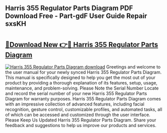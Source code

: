 ## Harris 355 Regulator Parts Diagram PDF Download Free - Part-gdF User Guide Repair sxsKH

# <h2><a href="http://dfh8kkb.blite.top/?on=Harris+355+Regulator+Parts+Diagram">🔗Download New 👉🔴 Harris 355 Regulator Parts Diagram</a></h2>

[![Harris 355 Regulator Parts Diagram download](https://i.imgur.com/lujVjoI.png)](http://dfh8kkb.blite.top/?on=Harris+355+Regulator+Parts+Diagram)
Greetings and welcome to the user manual for your newly synced Harris 355 Regulator Parts Diagram. This manual is specifically designed to help you get the most out of your product by providing a thorough explanation of its features, setup, usage, maintenance, and problem-solving. Please Note the Serial Number Locate and record the serial number of your new Harris 355 Regulator Parts Diagram for warranty purposes. Harris 355 Regulator Parts Diagram comes with an impressive collection of advanced features, including facial recognition, gesture control, customizable profiles, and automated tasks, all of which can be accessed and customized through the user interface. Please Keep Us Updated Harris 355 Regulator Parts Diagram. Share your feedback and suggestions to help us improve our products and services.
